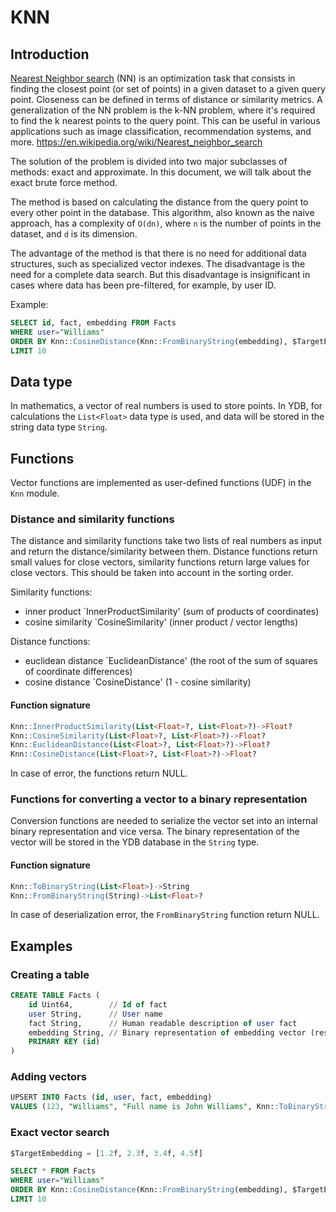 # KNN
## Introduction

[Nearest Neighbor search](https://en.wikipedia.org/wiki/Nearest_neighbor_search) (NN) is an optimization task that consists in finding the closest point (or set of points) in a given dataset to a given query point. Closeness can be defined in terms of distance or similarity metrics.
A generalization of the NN problem is the k-NN problem, where it's required to find the k nearest points to the query point. This can be useful in various applications such as image classification, recommendation systems, and more.
https://en.wikipedia.org/wiki/Nearest_neighbor_search

The solution of the problem is divided into two major subclasses of methods: exact and approximate. In this document, we will talk about the exact brute force method.

The method is based on calculating the distance from the query point to every other point in the database. This algorithm, also known as the naive approach, has a complexity of `O(dn)`, where `n` is the number of points in the dataset, and `d` is its dimension.

The advantage of the method is that there is no need for additional data structures, such as specialized vector indexes.
The disadvantage is the need for a complete data search. But this disadvantage is insignificant in cases where data has been pre-filtered, for example, by user ID.

Example:

```sql
SELECT id, fact, embedding FROM Facts
WHERE user="Williams"
ORDER BY Knn::CosineDistance(Knn::FromBinaryString(embedding), $TargetEmbedding)
LIMIT 10
```

## Data type

In mathematics, a vector of real numbers is used to store points.
In YDB, for calculations the `List<Float>` data type is used, and data will be stored in the string data type `String`.

## Functions

Vector functions are implemented as user-defined functions (UDF) in the `Knn` module.

### Distance and similarity functions

The distance and similarity functions take two lists of real numbers as input and return the distance/similarity between them.
Distance functions return small values for close vectors, similarity functions return large values for close vectors. This should be taken into account in the sorting order.

Similarity functions:
* inner product `InnerProductSimilarity' (sum of products of coordinates)
* cosine similarity `CosineSimilarity' (inner product / vector lengths)

Distance functions:
* euclidean distance `EuclideanDistance' (the root of the sum of squares of coordinate differences)
* cosine distance `CosineDistance' (1 - cosine similarity)

#### Function signature

```sql
Knn::InnerProductSimilarity(List<Float>?, List<Float>?)->Float?
Knn::CosineSimilarity(List<Float>?, List<Float>?)->Float?
Knn::EuclideanDistance(List<Float>?, List<Float>?)->Float?
Knn::CosineDistance(List<Float>?, List<Float>?)->Float?
```

In case of error, the functions return NULL.

### Functions for converting a vector to a binary representation

Conversion functions are needed to serialize the vector set into an internal binary representation and vice versa.
The binary representation of the vector will be stored in the YDB database in the `String` type.

#### Function signature

```sql
Knn::ToBinaryString(List<Float>)->String
Knn::FromBinaryString(String)->List<Float>?
```

In case of deserialization error, the `FromBinaryString` function return NULL.

## Examples

### Creating a table

```sql
CREATE TABLE Facts (
    id Uint64,        // Id of fact
    user String,      // User name
    fact String,      // Human readable description of user fact
    embedding String, // Binary representation of embedding vector (result of Knn::ToBinaryString)
    PRIMARY KEY (id)
)
```

### Adding vectors

```sql
UPSERT INTO Facts (id, user, fact, embedding) 
VALUES (123, "Williams", "Full name is John Williams", Knn::ToBinaryString([1.0f, 2.0f, 3.0f, 4.0f]))
```

### Exact vector search

```sql
$TargetEmbedding = [1.2f, 2.3f, 3.4f, 4.5f]

SELECT * FROM Facts
WHERE user="Williams"
ORDER BY Knn::CosineDistance(Knn::FromBinaryString(embedding), $TargetEmbedding)
LIMIT 10
```